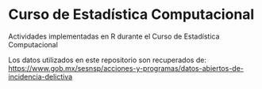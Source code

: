 # Curso de Estadística Computacional

Actividades implementadas en R durante el Curso de Estadística Computacional

Los datos utilizados en este repositorio son recuperados de: https://www.gob.mx/sesnsp/acciones-y-programas/datos-abiertos-de-incidencia-delictiva
